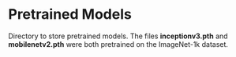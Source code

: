 # Pretrained Models

Directory to store pretrained models. The files __inceptionv3.pth__ and __mobilenetv2.pth__ were both pretrained on the
ImageNet-1k dataset.